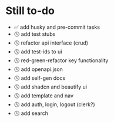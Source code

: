 # Still to-do

-   ✅ add husky and pre-commit tasks
-   🕔 add test stubs
-   🕔 refactor api interface (crud)
-   🕔 add test-ids to ui
-   🕔 red-green-refactor key functionality
-   🕔 add openapi.json
-   🕔 add self-gen docs
-   🕔 add shadcn and beautify ui
-   🕔 add template and nav
-   🕔 add auth, login, logout (clerk?)
-   🕔 add search
